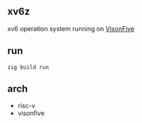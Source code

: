 ## xv6z
xv6 operation system running on [VisonFive](https://www.starfivetech.com/en/site/boards)

## run
`zig build run`

## arch
- risc-v
- visonfive
